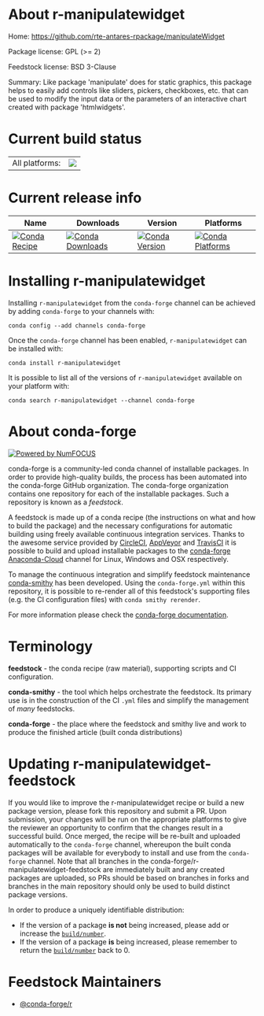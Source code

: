 About r-manipulatewidget
========================

Home: https://github.com/rte-antares-rpackage/manipulateWidget

Package license: GPL (>= 2)

Feedstock license: BSD 3-Clause

Summary: Like package 'manipulate' does for static graphics, this package helps to easily add controls like sliders, pickers, checkboxes, etc. that  can be used to modify the input data or the parameters of an interactive  chart created with package 'htmlwidgets'.



Current build status
====================


<table><tr><td>All platforms:</td>
    <td>
      <a href="https://dev.azure.com/conda-forge/feedstock-builds/_build/latest?definitionId=1328&branchName=master">
        <img src="https://dev.azure.com/conda-forge/feedstock-builds/_apis/build/status/r-manipulatewidget-feedstock?branchName=master">
      </a>
    </td>
  </tr>
</table>

Current release info
====================

| Name | Downloads | Version | Platforms |
| --- | --- | --- | --- |
| [![Conda Recipe](https://img.shields.io/badge/recipe-r--manipulatewidget-green.svg)](https://anaconda.org/conda-forge/r-manipulatewidget) | [![Conda Downloads](https://img.shields.io/conda/dn/conda-forge/r-manipulatewidget.svg)](https://anaconda.org/conda-forge/r-manipulatewidget) | [![Conda Version](https://img.shields.io/conda/vn/conda-forge/r-manipulatewidget.svg)](https://anaconda.org/conda-forge/r-manipulatewidget) | [![Conda Platforms](https://img.shields.io/conda/pn/conda-forge/r-manipulatewidget.svg)](https://anaconda.org/conda-forge/r-manipulatewidget) |

Installing r-manipulatewidget
=============================

Installing `r-manipulatewidget` from the `conda-forge` channel can be achieved by adding `conda-forge` to your channels with:

```
conda config --add channels conda-forge
```

Once the `conda-forge` channel has been enabled, `r-manipulatewidget` can be installed with:

```
conda install r-manipulatewidget
```

It is possible to list all of the versions of `r-manipulatewidget` available on your platform with:

```
conda search r-manipulatewidget --channel conda-forge
```


About conda-forge
=================

[![Powered by NumFOCUS](https://img.shields.io/badge/powered%20by-NumFOCUS-orange.svg?style=flat&colorA=E1523D&colorB=007D8A)](http://numfocus.org)

conda-forge is a community-led conda channel of installable packages.
In order to provide high-quality builds, the process has been automated into the
conda-forge GitHub organization. The conda-forge organization contains one repository
for each of the installable packages. Such a repository is known as a *feedstock*.

A feedstock is made up of a conda recipe (the instructions on what and how to build
the package) and the necessary configurations for automatic building using freely
available continuous integration services. Thanks to the awesome service provided by
[CircleCI](https://circleci.com/), [AppVeyor](https://www.appveyor.com/)
and [TravisCI](https://travis-ci.com/) it is possible to build and upload installable
packages to the [conda-forge](https://anaconda.org/conda-forge)
[Anaconda-Cloud](https://anaconda.org/) channel for Linux, Windows and OSX respectively.

To manage the continuous integration and simplify feedstock maintenance
[conda-smithy](https://github.com/conda-forge/conda-smithy) has been developed.
Using the ``conda-forge.yml`` within this repository, it is possible to re-render all of
this feedstock's supporting files (e.g. the CI configuration files) with ``conda smithy rerender``.

For more information please check the [conda-forge documentation](https://conda-forge.org/docs/).

Terminology
===========

**feedstock** - the conda recipe (raw material), supporting scripts and CI configuration.

**conda-smithy** - the tool which helps orchestrate the feedstock.
                   Its primary use is in the construction of the CI ``.yml`` files
                   and simplify the management of *many* feedstocks.

**conda-forge** - the place where the feedstock and smithy live and work to
                  produce the finished article (built conda distributions)


Updating r-manipulatewidget-feedstock
=====================================

If you would like to improve the r-manipulatewidget recipe or build a new
package version, please fork this repository and submit a PR. Upon submission,
your changes will be run on the appropriate platforms to give the reviewer an
opportunity to confirm that the changes result in a successful build. Once
merged, the recipe will be re-built and uploaded automatically to the
`conda-forge` channel, whereupon the built conda packages will be available for
everybody to install and use from the `conda-forge` channel.
Note that all branches in the conda-forge/r-manipulatewidget-feedstock are
immediately built and any created packages are uploaded, so PRs should be based
on branches in forks and branches in the main repository should only be used to
build distinct package versions.

In order to produce a uniquely identifiable distribution:
 * If the version of a package **is not** being increased, please add or increase
   the [``build/number``](https://conda.io/docs/user-guide/tasks/build-packages/define-metadata.html#build-number-and-string).
 * If the version of a package **is** being increased, please remember to return
   the [``build/number``](https://conda.io/docs/user-guide/tasks/build-packages/define-metadata.html#build-number-and-string)
   back to 0.

Feedstock Maintainers
=====================

* [@conda-forge/r](https://github.com/conda-forge/r/)

